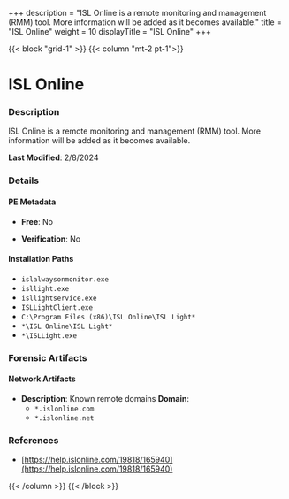 +++
description = "ISL Online is a remote monitoring and management (RMM) tool. More information will be added as it becomes available."
title = "ISL Online"
weight = 10
displayTitle = "ISL Online"
+++


{{< block "grid-1" >}}
{{< column "mt-2 pt-1">}}

# ISL Online


### Description

ISL Online is a remote monitoring and management (RMM) tool. More information will be added as it becomes available.



**Last Modified**: 2/8/2024

### Details


#### PE Metadata


- **Free**: No

- **Verification**: No




#### Installation Paths
- `islalwaysonmonitor.exe`
- `isllight.exe`
- `isllightservice.exe`
- `ISLLightClient.exe`
- `C:\Program Files (x86)\ISL Online\ISL Light*`
- `*\ISL Online\ISL Light*`
- `*\ISLLight.exe`

### Forensic Artifacts




#### Network Artifacts

- **Description**: Known remote domains
  **Domain**:
    - `*.islonline.com`
    - `*.islonline.net`





### References
- [https://help.islonline.com/19818/165940](https://help.islonline.com/19818/165940)



{{< /column >}}
{{< /block >}}
